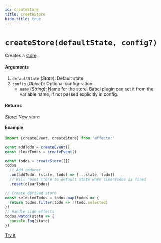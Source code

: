 ```yaml
---
id: createStore
title: createStore
hide_title: true
---
```


# `createStore(defaultState, config?)`

Creates a [store](Store.md).

#### Arguments

1. `defaultState` (_State_): Default state
2. `config` (_Object_): Optional configuration
   - `name` (_String_): Name for the store. Babel plugin can set it from the variable name, if not passed explicitly in config.

#### Returns

[_Store_](Store.md): New store

#### Example

```js try
import {createEvent, createStore} from 'effector'

const addTodo = createEvent()
const clearTodos = createEvent()

const todos = createStore([])
todos
  // Add reducer
  .on(addTodo, (state, todo) => [...state, todo])
  // Will reset store to default state when clearTodos is fired
  .reset(clearTodos)

// Create derived store
const selectedTodos = todos.map(todos => {
  return todos.filter(todo => !!todo.selected)
})
// Handle side effects
todos.watch(state => {
  console.log(state)
})
```

[Try it](https://share.effector.dev/dFRb1kxi)
